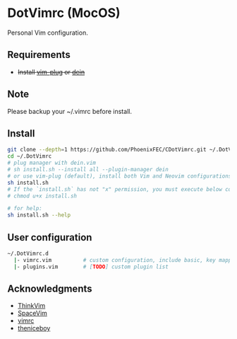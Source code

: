 # DotVimrc (MocOS)
Personal Vim configuration.

## Requirements
- ~~Install [vim-plug](https://github.com/junegunn/vim-plug#installation) or [dein](https://github.com/Shougo/dein.vim#requirements)~~

## Note
Please backup your ~/.vimrc before install.

## Install
  ```bash
  git clone --depth=1 https://github.com/PhoenixFEC/CDotVimrc.git ~/.DotVimrc
  cd ~/.DotVimrc
  # plug manager with dein.vim
  # sh install.sh --install all --plugin-manager dein
  # or use vim-plug (default), install both Vim and Neovim configurations with the below:
  sh install.sh
  # If the `install.sh` has not "x" permission, you must execute below command first:
  # chmod u+x install.sh

  # for help:
  sh install.sh --help
  ```

## User configuration
```bash
~/.DotVimrc.d
  |- vimrc.vim          # custom configuration, include basic, key mapping, command and so on
  |- plugins.vim        # [TODO] custom plugin list
```

## Acknowledgments
- [ThinkVim](https://github.com/imxiejie/ThinkVim)
- [SpaceVim](https://github.com/SpaceVim/SpaceVim)
- [vimrc](https://github.com/amix/vimrc)
- [theniceboy](https://github.com/theniceboy/nvim)
